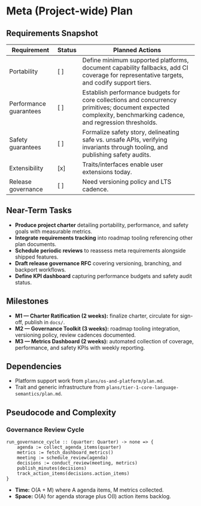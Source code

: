 # Meta (Project-wide) Plan

## Requirements Snapshot
| Requirement | Status | Planned Actions |
| --- | --- | --- |
| Portability | [ ] | Define minimum supported platforms, document capability fallbacks, add CI coverage for representative targets, and codify support tiers. |
| Performance guarantees | [ ] | Establish performance budgets for core collections and concurrency primitives; document expected complexity, benchmarking cadence, and regression thresholds. |
| Safety guarantees | [ ] | Formalize safety story, delineating safe vs. unsafe APIs, verifying invariants through tooling, and publishing safety audits. |
| Extensibility | [x] | Traits/interfaces enable user extensions today. | Continue maintaining open extension points, document best practices, and require API stability reviews. |
| Release governance | [ ] | Need versioning policy and LTS cadence. | Draft semantic versioning policy, release notes template, and backport criteria. |

## Near-Term Tasks
- **Produce project charter** detailing portability, performance, and safety goals with measurable metrics.
- **Integrate requirements tracking** into roadmap tooling referencing other plan documents.
- **Schedule periodic reviews** to reassess meta requirements alongside shipped features.
- **Draft release governance RFC** covering versioning, branching, and backport workflows.
- **Define KPI dashboard** capturing performance budgets and safety audit status.

## Milestones
- **M1 — Charter Ratification (2 weeks):** finalize charter, circulate for sign-off, publish in `docs/`.
- **M2 — Governance Toolkit (3 weeks):** roadmap tooling integration, versioning policy, review cadences documented.
- **M3 — Metrics Dashboard (2 weeks):** automated collection of coverage, performance, and safety KPIs with weekly reporting.

## Dependencies
- Platform support work from `plans/os-and-platform/plan.md`.
- Trait and generic infrastructure from `plans/tier-1-core-language-semantics/plan.md`.

## Pseudocode and Complexity

### Governance Review Cycle
```pn
run_governance_cycle :: (quarter: Quarter) -> none => {
	agenda := collect_agenda_items(quarter)
	metrics := fetch_dashboard_metrics()
	meeting := schedule_review(agenda)
	decisions := conduct_review(meeting, metrics)
	publish_minutes(decisions)
	track_action_items(decisions.action_items)
}
```
- **Time:** O(A + M) where A agenda items, M metrics collected.
- **Space:** O(A) for agenda storage plus O(I) action items backlog.
